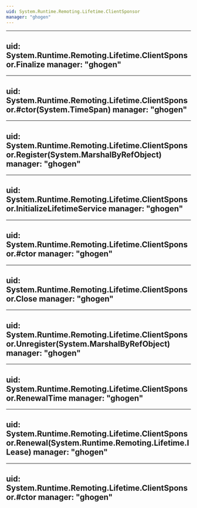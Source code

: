 ```yaml
---
uid: System.Runtime.Remoting.Lifetime.ClientSponsor
manager: "ghogen"
---
```


---
uid: System.Runtime.Remoting.Lifetime.ClientSponsor.Finalize
manager: "ghogen"
---

---
uid: System.Runtime.Remoting.Lifetime.ClientSponsor.#ctor(System.TimeSpan)
manager: "ghogen"
---

---
uid: System.Runtime.Remoting.Lifetime.ClientSponsor.Register(System.MarshalByRefObject)
manager: "ghogen"
---

---
uid: System.Runtime.Remoting.Lifetime.ClientSponsor.InitializeLifetimeService
manager: "ghogen"
---

---
uid: System.Runtime.Remoting.Lifetime.ClientSponsor.#ctor
manager: "ghogen"
---

---
uid: System.Runtime.Remoting.Lifetime.ClientSponsor.Close
manager: "ghogen"
---

---
uid: System.Runtime.Remoting.Lifetime.ClientSponsor.Unregister(System.MarshalByRefObject)
manager: "ghogen"
---

---
uid: System.Runtime.Remoting.Lifetime.ClientSponsor.RenewalTime
manager: "ghogen"
---

---
uid: System.Runtime.Remoting.Lifetime.ClientSponsor.Renewal(System.Runtime.Remoting.Lifetime.ILease)
manager: "ghogen"
---

---
uid: System.Runtime.Remoting.Lifetime.ClientSponsor.#ctor
manager: "ghogen"
---
